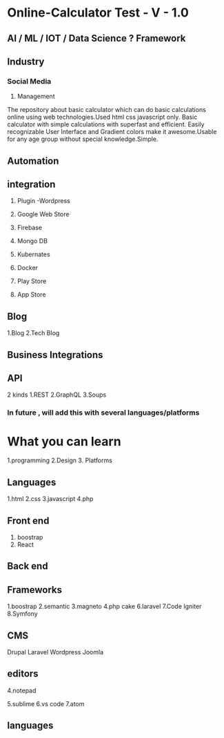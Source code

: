 # Online-Calculator Test - V - 1.0 


## AI / ML / IOT / Data Science ? Framework

## Industry
### Social Media

1. Management

The repository about basic calculator which can do basic calculations online using web technologies.Used html css javascript only. 
Basic calculator with simple calculations with superfast and efficient.
Easily recognizable User Interface and Gradient colors make it awesome.Usable for any age group without special knowledge.Simple.

## Automation
## integration

1. Plugin -Wordpress
2. Google Web Store
3. Firebase
4. Mongo DB
5. Kubernates
6. Docker

1. Play Store
2. App Store
## Blog 
1.Blog
2.Tech Blog
## Business Integrations

## API
2 kinds
1.REST
2.GraphQL
3.Soups

### In future , will add this with several languages/platforms

# What you can learn
1.programming
2.Design
3. Platforms
## Languages
1.html
2.css
3.javascript
4.php
## Front end
1. boostrap
2. React
## Back end

## Frameworks
1.boostrap
2.semantic
3.magneto
4.php cake
6.laravel
7.Code Igniter
8.Symfony

## CMS
Drupal
Laravel
Wordpress
Joomla



## editors
4.notepad

5.sublime
6.vs code
7.atom

## languages

 
 
